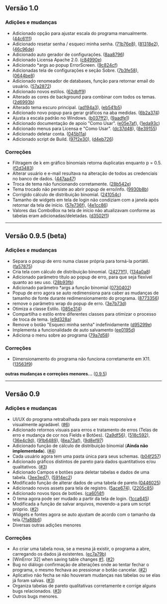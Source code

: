 ## Versão 1.0
### Adições e mudanças
- Adicionado opção para ajustar escala do programa manualmente. ([44c6111](https://github.com/Snootic/applicatas-mutant/commit/44c6111b4e08230ffa20a8460d3d1449468aed2e))
- Adicionado resetar senha / esqueci minha senha. ([71b76e8](https://github.com/Snootic/applicatas-mutant/commit/71b76e8eeb038c66e319ad38f0b9b0c07fcf2c19)), ([81318e2](https://github.com/Snootic/applicatas-mutant/commit/81318e252cf04bc032afc956b963cc12736c4c11)), ([46c96de](https://github.com/Snootic/applicatas-mutant/commit/46c96de21c741800514613be16230e7be558a0c6))
- Adicionado auto gerador de configurações. ([8aa8796](https://github.com/Snootic/applicatas-mutant/commit/8aa87965939214c3ddb2f5c58447d4731704d942))
- Adicionado Licensa Apache 2.0. ([c84990e](https://github.com/Snootic/applicatas-mutant/commit/c84990e34a99ecc5b7a19733a6b2c097735885c3))
- Adicionado *args ao popup ErrorScreen. ([9c824cf](https://github.com/Snootic/applicatas-mutant/commit/9c824cfafd2698acd310340b82a788423d5da6da))
- Adicionadas tela de configurações e seção Sobre. ([7b3fe58](https://github.com/Snootic/applicatas-mutant/commit/7b3fe58a0146bef9eddb46529c860ccaf8ed283f)), ([0644be8](https://github.com/Snootic/applicatas-mutant/commit/0644be8c3a64954316e824ab47446a8c6a21bed1))
- Adicionado renomeador de databases, função para retornar email do usuário. ([57a2872](https://github.com/Snootic/applicatas-mutant/commit/57a28721bde23f20962b60a787c1f0f2e4f5534f))
- Adicionado novos estilos. ([62dbff9](https://github.com/Snootic/applicatas-mutant/commit/62dbff94ddac21d83c53aa1c92a28c531a4f7889))
- Alterado as cores de background para combinar com todos os temas. ([2d6993b](https://github.com/Snootic/applicatas-mutant/commit/2d6993b7ec51c95c888e25383575c8ad2cb99d1e))
- Alterado tema escuro principal. ([ad194a3](https://github.com/Snootic/applicatas-mutant/commit/ad194a34dedb0fc858b500514ef7e6553999329d)), ([eb541b5](https://github.com/Snootic/applicatas-mutant/commit/eb541b5a31b28b1bc7de1b5b57a7961a67e52047))
- Adicionado novo popup para gerar gráficos na aba medidas. ([6b2a374](https://github.com/Snootic/applicatas-mutant/commit/6b2a3744c1e2957d0b164bdd6c8a13dd4d0d53df))
- Ajusta a escala padrão no Windows. ([b037ff2](https://github.com/Snootic/applicatas-mutant/commit/b037ff23f693088a9120b649027579fc65cb2a31)), ([9aadfe1](https://github.com/Snootic/applicatas-mutant/commit/9aadfe1514438b71838285c5198ea8735d006efb))
- Adicionado documentação de apoio "Como Usar". ([e05e7af](https://github.com/Snootic/applicatas-mutant/commit/e05e7af4bcb37b0993094bb05585d29755a12f98)), ([1eda93c](https://github.com/Snootic/applicatas-mutant/commit/1eda93c71d25c0743bd3b83ad36f9256f9cf84db))
- Adicionado menus para Licensa e "Como Usar". ([dc37d48](https://github.com/Snootic/applicatas-mutant/commit/dc37d4821cb9580e50f8dd969b725ba7e2e9bd48)), ([8e39155](https://github.com/Snootic/applicatas-mutant/commit/8e39155cac8329559f73d6535bb0fddfe69aa1f1))
- Adicionado deletar conta. ([045b11a](https://github.com/Snootic/applicatas-mutant/commit/045b11aabd447666aae0e5a5f4713336aafaced4))
- Adicionado script de Build. ([97f2e30](https://github.com/Snootic/applicatas-mutant/commit/97f2e30f5fc6653c3478eff8a86e44e00a534bc8)), ([d4eb726](https://github.com/Snootic/applicatas-mutant/commit/d4eb7261870fcd4db903c6b2ad5ac3e9a754b93e))


### Correções
- Filtragem de k em gráfico binomiais retorna duplicatas enquanto p = 0.5. ([f2d3483](https://github.com/Snootic/applicatas-mutant/commit/f2d348363cd4ecb2f5e0592e7c213603fbdef93e))
- Alterar usuário e e-mail resultava na alteração de todos as credenciais no banco de dados. ([447aa47](https://github.com/Snootic/applicatas-mutant/commit/447aa47023b8e0d54e91231b67453c0084c2e8c8))
- Troca de tema não funcionando corretamente. ([28b542e](https://github.com/Snootic/applicatas-mutant/commit/28b542e89c8f896d40274c97e84ebca065f49abb))
- Tema trocado não persiste ao abrir popup de erro/info. ([9930b8b](https://github.com/Snootic/applicatas-mutant/commit/9930b8b81ad409934858f9e1059309ce8ad8e46f))
- Corrigido cálculo de distribuição binomial. ([241054c](https://github.com/Snootic/applicatas-mutant/commit/241054cb39dcd2147aa6718a106ee954e385862b))
- Tamanho de widgets em tela de login não condiziam com a janela após retornar da tela de início. ([57e736f](https://github.com/Snootic/applicatas-mutant/commit/57e736f40bec7f875cf131595ad78b505a5ed89b)), ([4e1cc86](https://github.com/Snootic/applicatas-mutant/commit/4e1cc86fcadc7420bc365db90fe3da03b5f5c6e2))
- Valores das ComboBox na tela de início não atualizavam conforme as tabelas eram adicionadas/deletadas. ([d3502f1](https://github.com/Snootic/applicatas-mutant/commit/d3502f14f024d4de28b6924609ddf42be78489b4))

---

## Versão 0.9.5 (beta)
### Adições e mudanças
- Separa o popup de erro numa classe própria para torná-la portátil. ([fa57875](https://github.com/Snootic/applicatas-mutant/commit/fa57875605e7df892667edaa938b21c7a4251467#diff-37a32fb0bf80c9916573b50796bf744e25c4c19a862f67eabd3a41598d354addR28))
- Cria tela com cálculo de distribuição binomial. ([24271f1](https://github.com/Snootic/applicatas-mutant/commit/24271f19b7eecbbff8a12dddc1a64fbc539f164d)), ([134a0a8](https://github.com/Snootic/applicatas-mutant/commit/134a0a84ceb1dd9e41d4c5d623e0fd7c4b154e72))
- Adicionado parâmetro título ao popup de erro, para que seja flexível quanto ao seu uso. ([28b93fb](https://github.com/Snootic/applicatas-mutant/commit/28b93fb5ab4c75d730f178334a0b75cb29915d64))
- Adicionado parâmetro *args a função binomial ([0730402](https://github.com/Snootic/applicatas-mutant/commit/073040276c312ad28a36e0d7fc21dfbbb4bfe19f))
- Popup de erro agora se auto redimensiona para caber as mudanças de tamanho de fonte durante redimensionamento do programa. ([8773356](https://github.com/Snootic/applicatas-mutant/commit/87733564ddb5bdca050c461089c81a56d3964eae))
- remove o parâmetro wrap do popup de erro. ([3e7b73d](https://github.com/Snootic/applicatas-mutant/commit/3e7b73d131a60e2ad8c407c204f9e4ef608bce9f))
- Otimiza a classe Estilo. ([085e314](https://github.com/Snootic/applicatas-mutant/commit/085e314dfd274dd8265b049a29dafde297294cd3))
- Compartilha o estilo entre diferentes classes para otimizar o processo de troca de tema. ([e9d328a](https://github.com/Snootic/applicatas-mutant/commit/e9d328a643d29ec8200e5cfe302fc5e324418583))
- Remove o botão "Esqueci minha senha" indefinidamente ([d95299e](https://github.com/Snootic/applicatas-mutant/commit/d95299e847b3c0fae30d0463e73fd16be69a9a6f))
- Implementa a funcionalidade de auto salvamento ([ee0195d](https://github.com/Snootic/applicatas-mutant/commit/ee0195d75b2527585d75e695faff166cc00e42a1))
- Adiciona o menu sobre ao programa ([79a7d58](https://github.com/Snootic/applicatas-mutant/commit/79a7d582618dd3e1599b9187cdbe1935c54df923))

### Correções
- Dimensionamento do programa não funciona corretamente em X11. ([13563f9](https://github.com/Snootic/applicatas-mutant/commit/13563f97ec8a5aeafa003f029b7df11710eb92a1))

**outras mudanças e correções menores...** ([0.9.5](https://github.com/Snootic/applicatas-mutant/tree/0.9.5-beta))

----

## Versão 0.9
### Adições e mudanças
- UI/UX do programa retrabalhada para ser mais responsiva e visualmente agradável. ([#6](https://github.com/Snootic/applicatas-mutant/pull/6))
- Adicionado retornos visuais para erros e tratamento de erros (Telas de erro e mudança de cor nos Fields e Botões). ([2a9df56](https://github.com/Snootic/applicatas-mutant/commit/2a9df565ac26dc673f61b9d2e5aae8ff3be66190)), ([518c592](https://github.com/Snootic/applicatas-mutant/commit/518c59234ffc959dfdc2dbde92ae71b89eefe53b)), ([36e4c9d](https://github.com/Snootic/applicatas-mutant/commit/36e4c9dbcaeaf2f5fefccdd3f79976e4a150e6a3)), ([91b6489](https://github.com/Snootic/applicatas-mutant/commit/91b6489059bd1982a65f43b7049104f8f0aefe10)), ([8ea73af](https://github.com/Snootic/applicatas-mutant/commit/8ea73af9410d5e26fbc438a256d41bf82dd922df)), ([9d8ef97](https://github.com/Snootic/applicatas-mutant/commit/9d8ef97a298c96d1c50e4941f7cdcb3a7567a082))
- Adicionado função de cálculo de distribuição binomial (**Ainda não implementada**). ([#4](https://github.com/Snootic/applicatas-mutant/pull/4))
- Cada usuário agora tem uma pasta única para seus schemas. ([b04f257](https://github.com/Snootic/applicatas-mutant/commit/b04f257dc6185dd13c56e8520324bed4aa725e06))
- Adicionado gráficos distintos de pareto para dados quantitativos e/ou qualitativos. ([#3](https://github.com/Snootic/applicatas-mutant/pull/3))
- Adicionado Campos e botões para deletar tabelas e dados de uma tabela. ([3ee3ed7](https://github.com/Snootic/applicatas-mutant/commit/3ee3ed76fb812f5a03733044c3a5bf64add073fc)), ([5914ec2](https://github.com/Snootic/applicatas-mutant/commit/5914ec2eb4034051331ab686b12914aac01bb78e))
- Modificado função de alterar dados de uma tabela de pareto.([0446025](https://github.com/Snootic/applicatas-mutant/commit/04460256b6d63f64f82766f2dfd55b92e3772f98))
- Adicionado novos assets para tela de registro. ([5ace674](https://github.com/Snootic/applicatas-mutant/commit/5ace674ee19306a526d1676b537f64cecd3bc497)), ([2205c85](https://github.com/Snootic/applicatas-mutant/commit/2205c8514dd6fbefb1c4073692f0010642d5573a))
- Adicionado novos tipos de botões. ([ca6014f](https://github.com/Snootic/applicatas-mutant/commit/ca6014f0c8a85e42ce2e109e1554ca52582dd0ad))
- O tema agora pode ser mudado a partir da tela de login. ([1cca645](https://github.com/Snootic/applicatas-mutant/commit/1cca645fb2deab35d581ec35d89fbfe1ed0ac2e9))
- Modificada a função de salvar arquivos, movendo-a para um script próprio. ([#2](https://github.com/Snootic/applicatas-mutant/pull/2))
- Widgets e fontes agora se auto ajustam de acordo com o tamanho da tela.([7fa88b6](https://github.com/Snootic/applicatas-mutant/commit/7fa88b68ce08dbc4a636af09932b7f6b8ca97f88))
- Diversas outras adições menores

### Correções
- Ao criar uma tabela nova, se a mesma já existir, o programa a abre, carregando os dados já existentes. ([ec7a79b](https://github.com/Snootic/applicatas-mutant/commit/ec7a79bd7423b465c7fa9b2b700495fd30b1983a))
- [WinError 32] when saving table changes [#1](https://github.com/Snootic/applicatas-mutant/issues/1). ([#2](https://github.com/Snootic/applicatas-mutant/pull/2))
- Bug no diálogo confirmação de alterações onde ao tentar fechar o programa, o mesmo fechava ao pressionar o botão cancelar. ([#2](https://github.com/Snootic/applicatas-mutant/pull/2))
- Aplicativo não fecha se não houveram mudanças nas tabelas ou se elas já foram salvas. ([#3](https://github.com/Snootic/applicatas-mutant/pull/3))
- Organiza tabelas de pareto qualitativas corretamente e corrige alguns bugs relacionados. ([#3](https://github.com/Snootic/applicatas-mutant/pull/3))
- Outros bugs menores.